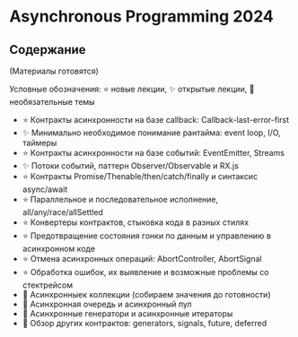 # Asynchronous Programming 2024

## Содержание

(Материалы готовятся)

Условные обозначения: ⭐ новые лекции, ✨ открытые лекции, 🧩 необязательные темы

- ⭐ Контракты асинхронности на базе callback: Callback-last-error-first
- ✨ Минимально необходимое понимание рантайма: event loop, I/O, таймеры
- ⭐ Контракты асинхронности на базе событий: EventEmitter, Streams
- ✨ Потоки событий, паттерн Observer/Observable и RX.js
- ⭐ Контракты Promise/Thenable/then/catch/finally и синтаксис async/await
- ⭐ Параллельное и последовательное исполнение, all/any/race/allSettled
- ⭐ Конвертеры контрактов, стыковка кода в разных стилях
- ⭐ Предотвращение состояния гонки по данным и управлению в асинхронном коде
- ⭐ Отмена асинхронных операций: AbortController, AbortSignal
- ⭐ Обработка ошибок, их выявление и возможные проблемы со стектрейсом
- 🧩 Асинхронныек коллекции (собираем значения до готовности)
- 🧩 Асинхронная очередь и асинхронный пул
- 🧩 Асинхронные генератори и асинхронные итераторы
- 🧩 Обзор других контрактов: generators, signals, future, deferred
